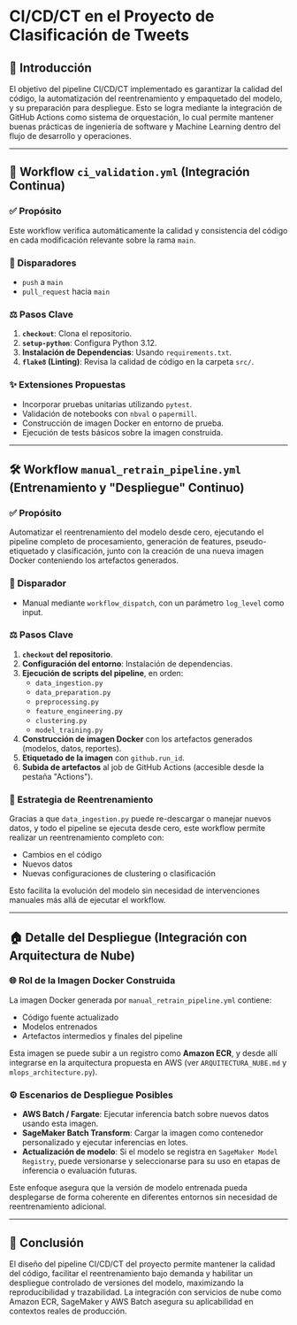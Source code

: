 # CI/CD/CT en el Proyecto de Clasificación de Tweets

## 📄 Introducción
El objetivo del pipeline CI/CD/CT implementado es garantizar la calidad del código, la automatización del reentrenamiento y empaquetado del modelo, y su preparación para despliegue. Esto se logra mediante la integración de GitHub Actions como sistema de orquestación, lo cual permite mantener buenas prácticas de ingeniería de software y Machine Learning dentro del flujo de desarrollo y operaciones.

---

## 📆 Workflow `ci_validation.yml` (Integración Continua)

### ✅ Propósito
Este workflow verifica automáticamente la calidad y consistencia del código en cada modificación relevante sobre la rama `main`.

### 🔎 Disparadores
- `push` a `main`
- `pull_request` hacia `main`

### ⚖️ Pasos Clave
1. **`checkout`**: Clona el repositorio.
2. **`setup-python`**: Configura Python 3.12.
3. **Instalación de Dependencias**: Usando `requirements.txt`.
4. **`flake8` (Linting)**: Revisa la calidad de código en la carpeta `src/`.

### ✨ Extensiones Propuestas
- Incorporar pruebas unitarias utilizando `pytest`.
- Validación de notebooks con `nbval` o `papermill`.
- Construcción de imagen Docker en entorno de prueba.
- Ejecución de tests básicos sobre la imagen construida.

---

## 🛠️ Workflow `manual_retrain_pipeline.yml` (Entrenamiento y "Despliegue" Continuo)

### ✅ Propósito
Automatizar el reentrenamiento del modelo desde cero, ejecutando el pipeline completo de procesamiento, generación de features, pseudo-etiquetado y clasificación, junto con la creación de una nueva imagen Docker conteniendo los artefactos generados.

### 🔎 Disparador
- Manual mediante `workflow_dispatch`, con un parámetro `log_level` como input.

### ⚖️ Pasos Clave
1. **`checkout` del repositorio**.
2. **Configuración del entorno**: Instalación de dependencias.
3. **Ejecución de scripts del pipeline**, en orden:
   - `data_ingestion.py`
   - `data_preparation.py`
   - `preprocessing.py`
   - `feature_engineering.py`
   - `clustering.py`
   - `model_training.py`
4. **Construcción de imagen Docker** con los artefactos generados (modelos, datos, reportes).
5. **Etiquetado de la imagen** con `github.run_id`.
6. **Subida de artefactos** al job de GitHub Actions (accesible desde la pestaña "Actions").

### 🌿 Estrategia de Reentrenamiento
Gracias a que `data_ingestion.py` puede re-descargar o manejar nuevos datos, y todo el pipeline se ejecuta desde cero, este workflow permite realizar un reentrenamiento completo con:
- Cambios en el código
- Nuevos datos
- Nuevas configuraciones de clustering o clasificación

Esto facilita la evolución del modelo sin necesidad de intervenciones manuales más allá de ejecutar el workflow.

---

## 🏠 Detalle del Despliegue (Integración con Arquitectura de Nube)

### 🌐 Rol de la Imagen Docker Construida
La imagen Docker generada por `manual_retrain_pipeline.yml` contiene:
- Código fuente actualizado
- Modelos entrenados
- Artefactos intermedios y finales del pipeline

Esta imagen se puede subir a un registro como **Amazon ECR**, y desde allí integrarse en la arquitectura propuesta en AWS (ver `ARQUITECTURA_NUBE.md` y `mlops_architecture.py`).

### ⚙️ Escenarios de Despliegue Posibles
- **AWS Batch / Fargate**: Ejecutar inferencia batch sobre nuevos datos usando esta imagen.
- **SageMaker Batch Transform**: Cargar la imagen como contenedor personalizado y ejecutar inferencias en lotes.
- **Actualización de modelo**: Si el modelo se registra en `SageMaker Model Registry`, puede versionarse y seleccionarse para su uso en etapas de inferencia o evaluación futuras.

Este enfoque asegura que la versión de modelo entrenada pueda desplegarse de forma coherente en diferentes entornos sin necesidad de reentrenamiento adicional.

---

## 🚀 Conclusión
El diseño del pipeline CI/CD/CT del proyecto permite mantener la calidad del código, facilitar el reentrenamiento bajo demanda y habilitar un despliegue controlado de versiones del modelo, maximizando la reproducibilidad y trazabilidad. La integración con servicios de nube como Amazon ECR, SageMaker y AWS Batch asegura su aplicabilidad en contextos reales de producción.
